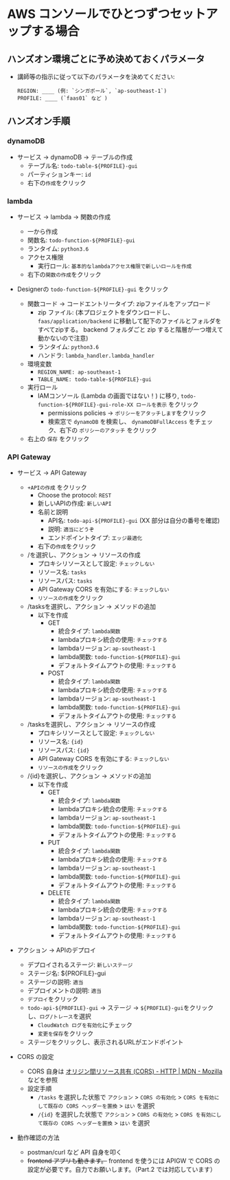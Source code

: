# AWS コンソールでひとつずつセットアップする場合

## ハンズオン環境ごとに予め決めておくパラメータ
- 講師等の指示に従って以下のパラメータを決めてください:
    ```
    REGION: ____ (例: `シンガポール`, `ap-southeast-1`)
    PROFILE: ____ (`faas01` など )
    ```

## ハンズオン手順
### dynamoDB
- サービス -> dynamoDB -> テーブルの作成
    - テーブル名: `todo-table-${PROFILE}-gui`
    - パーティションキー: `id`
    - 右下の`作成`をクリック

### lambda
- サービス -> lambda -> 関数の作成
    - 一から作成
    - 関数名: `todo-function-${PROFILE}-gui`
    - ランタイム: `python3.6`
    - アクセス権限
      - 実行ロール: `基本的なlambdaアクセス権限で新しいロールを作成`
    - 右下の`関数の作成`をクリック

- Designerの `todo-function-${PROFILE}-gui` をクリック
    - 関数コード -> コードエントリータイプ: zipファイルをアップロード
        - zip ファイル: (本プロジェクトをダウンロードし、 `faas/application/backend` に移動して配下のファイルとフォルダをすべてzipする。 backend フォルダごと zip すると階層が一つ増えて動かないので注意)
        - ランタイム: `python3.6`
        - ハンドラ: `lambda_handler.lambda_handler`
    - 環境変数
        - `REGION_NAME: ap-southeast-1`
        - `TABLE_NAME: todo-table-${PROFILE}-gui`
    - 実行ロール
        - IAMコンソール (Lambda の画面ではない！) に移り, `todo-function-${PROFILE}-gui-role-XX ロールを表示` をクリック
            - permissions policies -> `ポリシーをアタッチします`をクリック
            - 検索窓で `dynamoDB` を検索し、 `dynamoDBFullAccess` をチェック、右下の `ポリシーのアタッチ` をクリック
    - 右上の `保存` をクリック

### API Gateway
- サービス -> API Gateway
    - `+APIの作成` をクリック
        - Choose the protocol: `REST`
        - 新しいAPIの作成: `新しいAPI`
        - 名前と説明
            - API名: `todo-api-${PROFILE}-gui` (XX 部分は自分の番号を確認)
            - 説明: `適当にどうぞ`
            - エンドポイントタイプ: `エッジ最適化`
        - 右下の`作成`をクリック
    - /を選択し、アクション -> リソースの作成
        - プロキシリソースとして設定: `チェックしない`
        - リソース名: `tasks`
        - リソースパス: `tasks`
        - API Gateway CORS を有効にする: `チェックしない`
        - `リソースの作成`をクリック
    - /tasksを選択し、アクション -> メソッドの追加
        - 以下を作成
           - GET
               - 統合タイプ: `lambda関数`
               - lambdaプロキシ統合の使用: `チェックする`
               - lambdaリージョン: `ap-southeast-1`
               - lambda関数: `todo-function-${PROFILE}-gui`
               - デフォルトタイムアウトの使用: `チェックする`
           - POST
               - 統合タイプ: `lambda関数`
               - lambdaプロキシ統合の使用: `チェックする`
               - lambdaリージョン: `ap-southeast-1`
               - lambda関数: `todo-function-${PROFILE}-gui`
               - デフォルトタイムアウトの使用: `チェックする`
   - /tasksを選択し、アクション -> リソースの作成
        - プロキシリソースとして設定: `チェックしない`
        - リソース名: `{id}`
        - リソースパス: `{id}`
        - API Gateway CORS を有効にする: `チェックしない`
        - `リソースの作成`をクリック
    - /{id}を選択し、アクション -> メソッドの追加
        - 以下を作成
           - GET
               - 統合タイプ: `lambda関数`
               - lambdaプロキシ統合の使用: `チェックする`
               - lambdaリージョン: `ap-southeast-1`
               - lambda関数: `todo-function-${PROFILE}-gui`
               - デフォルトタイムアウトの使用: `チェックする`
           - PUT
               - 統合タイプ: `lambda関数`
               - lambdaプロキシ統合の使用: `チェックする`
               - lambdaリージョン: `ap-southeast-1`
               - lambda関数: `todo-function-${PROFILE}-gui`
               - デフォルトタイムアウトの使用: `チェックする`
           - DELETE
               - 統合タイプ: `lambda関数`
               - lambdaプロキシ統合の使用: `チェックする`
               - lambdaリージョン: `ap-southeast-1`
               - lambda関数: `todo-function-${PROFILE}-gui`
               - デフォルトタイムアウトの使用: `チェックする`

-  アクション -> APIのデプロイ
    - デプロイされるステージ: `新しいステージ`
    - ステージ名: ${PROFILE}-gui
    - ステージの説明: `適当`
    - デプロイメントの説明: `適当`
    - `デプロイ`をクリック
    - `todo-api-${PROFILE}-gui` -> ステージ -> `${PROFILE}-gui`をクリックし、`ログ/トレース`を選択
      - `CloudWatch ログを有効化`にチェック
      - ``変更を保存``をクリック
    - ステージをクリックし、表示されるURLがエンドポイント

- CORS の設定
    - CORS 自身は [オリジン間リソース共有 (CORS) - HTTP | MDN - Mozilla](https://developer.mozilla.org/ja/docs/Web/HTTP/CORS) などを参照
    - 設定手順
        - `/tasks` を選択した状態で `アクション` > `CORS の有効化` > `CORS を有効にして既存の CORS ヘッダーを置換` > `はい` を選択
        - `/{id}` を選択した状態で `アクション` > `CORS の有効化` > `CORS を有効にして既存の CORS ヘッダーを置換` > `はい` を選択

- 動作確認の方法
    - postman/curl など API 自身を叩く
    - ~~frontend アプリも動きます。~~ frontend を使うには APIGW で CORS の設定が必要です。自力でお願いします。（Part.2 では対応しています）
